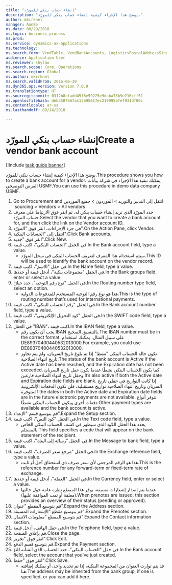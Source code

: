 ```yaml
--- 
title: "إنشاء حساب بنكي للمورّد"
description: "يوضح هذا الإجراء كيفية إنشاء حساب بنكي للمورّد."
author: mkirknel
manager: AnnBe
ms.date: 08/29/2018
ms.topic: business-process
ms.prod: 
ms.service: dynamics-ax-applications
ms.technology: 
ms.search.form: VendTable, VendBankAccounts, LogisticsPostalAddressSingle
audience: Application User
ms.reviewer: shylaw
ms.search.scope: Core, Operations
ms.search.region: Global
ms.author: mkirknel
ms.search.validFrom: 2016-06-30
ms.dyn365.ops.version: Version 7.0.0
ms.translationtype: HT
ms.sourcegitcommit: 0312b8cfadd45f8e59225e9daba78b9e216cff51
ms.openlocfilehash: deb3587667ac13b95617ec219995bfef931df00c
ms.contentlocale: ar-sa
ms.lasthandoff: 09/14/2018

---
```

# <a name="create-a-vendor-bank-account"></a><span data-ttu-id="70f33-103">إنشاء حساب بنكي للمورّد</span><span class="sxs-lookup"><span data-stu-id="70f33-103">Create a vendor bank account</span></span>

[!include [task guide banner](../../includes/task-guide-banner.md)]

<span data-ttu-id="70f33-104">يوضح هذا الإجراء كيفية إنشاء حساب بنكي للمورّد.</span><span class="sxs-lookup"><span data-stu-id="70f33-104">This procedure shows you how to create a bank account for a vendor.</span></span> <span data-ttu-id="70f33-105">يمكنك تنفيذ هذا الإجراء في شركة بيانات العرض التوضيحي USMF.</span><span class="sxs-lookup"><span data-stu-id="70f33-105">You can use this procedure in demo data company USMF.</span></span>

1. <span data-ttu-id="70f33-106">انتقل إلى ‏‫التدبير والتوريد > الموردون > جميع الموردين.</span><span class="sxs-lookup"><span data-stu-id="70f33-106">Go to Procurement and sourcing > Vendors > All vendors.</span></span>
2. <span data-ttu-id="70f33-107">حدد المورّد الذي تريد إنشاء حساب بنكي له، ثم انقر فوق الارتباط على معرف حساب المورّد.</span><span class="sxs-lookup"><span data-stu-id="70f33-107">Select the vendor that you want to create a bank account for, and then click the link on the Vendor account ID.</span></span>
3. <span data-ttu-id="70f33-108">في جزء الإجراءات، انقر فوق "المورّد".</span><span class="sxs-lookup"><span data-stu-id="70f33-108">On the Action Pane, click Vendor.</span></span>
4. <span data-ttu-id="70f33-109">انتقل إلى "الحسابات البنكية".</span><span class="sxs-lookup"><span data-stu-id="70f33-109">Click Bank accounts.</span></span>
5. <span data-ttu-id="70f33-110">انقر فوق "جديد".</span><span class="sxs-lookup"><span data-stu-id="70f33-110">Click New.</span></span>
6. <span data-ttu-id="70f33-111">في الحقل "الحساب البنكي"، اكتب قيمة.</span><span class="sxs-lookup"><span data-stu-id="70f33-111">In the Bank account field, type a value.</span></span>
    * <span data-ttu-id="70f33-112">سيتم استخدام هذا المعرف لتعريف الحساب البنكي في سجل المورّد.</span><span class="sxs-lookup"><span data-stu-id="70f33-112">This ID will be used to identify the bank account on the vendor record.</span></span>  
7. <span data-ttu-id="70f33-113">في حقل "الاسم"، اكتب قيمة.</span><span class="sxs-lookup"><span data-stu-id="70f33-113">In the Name field, type a value.</span></span>
8. <span data-ttu-id="70f33-114">في الحقل "مجموعات بنكية‬"، أدخل قيمة أو حددها.</span><span class="sxs-lookup"><span data-stu-id="70f33-114">In the Bank groups field, enter or select a value.</span></span>
9. <span data-ttu-id="70f33-115">في الحقل "نوع رقم التوجيه"، حدد خيارًا.</span><span class="sxs-lookup"><span data-stu-id="70f33-115">In the Routing number type field, select an option.</span></span>
    * <span data-ttu-id="70f33-116">هذا هو نوع رقم التوجيه المستخدم للمدفوعات الدولية.</span><span class="sxs-lookup"><span data-stu-id="70f33-116">This is the type of routing number that’s used for international payments.</span></span>  
10. <span data-ttu-id="70f33-117">في الحقل "رقم الحساب البنكي"، اكتب قيمة.</span><span class="sxs-lookup"><span data-stu-id="70f33-117">In the Bank account number field, type a value.</span></span>
11. <span data-ttu-id="70f33-118">في الحقل "كود التحويل الإلكتروني‬"، اكتب قيمة.</span><span class="sxs-lookup"><span data-stu-id="70f33-118">In the SWIFT code field, type a value.</span></span>
12. <span data-ttu-id="70f33-119">في الحقل "IBAN‬"، اكتب قيمة.</span><span class="sxs-lookup"><span data-stu-id="70f33-119">In the IBAN field, type a value.</span></span>
    * <span data-ttu-id="70f33-120">يجب أن يكون رقم IBAN بالتنسيق الصحيح.</span><span class="sxs-lookup"><span data-stu-id="70f33-120">The IBAN number must be in the correct format.</span></span> <span data-ttu-id="70f33-121">على سبيل المثال، يمكنك استخدام DE89370400440532013000.</span><span class="sxs-lookup"><span data-stu-id="70f33-121">For example, you could use DE89370400440532013000.</span></span>  
    * <span data-ttu-id="70f33-122">تكون حالة الحساب البنكي "نشط" إذا تم بلوغ تاريخ السريان، ولم يتم تجاوز تاريخ انتهاء الصلاحية.</span><span class="sxs-lookup"><span data-stu-id="70f33-122">The status of the bank account is Active if the Active date has been reached, and the Expiration date has not been exceeded.</span></span> <span data-ttu-id="70f33-123">كما يكون الحساب البنكي نشطًا عندما يكون حقل تاريخ السريان وحقل تاريخ انتهاء الصلاحية فارغين.</span><span class="sxs-lookup"><span data-stu-id="70f33-123">It’s also active if both the Active date and Expiration date fields are blank.</span></span> <span data-ttu-id="70f33-124">إذا كانت التواريخ في حقلي تاريخ السريان وتاريخ انتهاء الصلاحية تواريخ مستقبلية، فلن تكون الدفعات الإلكترونية متوفرة.</span><span class="sxs-lookup"><span data-stu-id="70f33-124">If the dates in both the Active date and Expiration date fields are in the future electronic payments are not available.</span></span> <span data-ttu-id="70f33-125">تتوفر أنواع دفعات أخرى ويكون الحساب البنكي نشطًا.</span><span class="sxs-lookup"><span data-stu-id="70f33-125">Other payment types are available and the bank account is active.</span></span>  
13. <span data-ttu-id="70f33-126">قم بتوسيع قسم "الإعداد".</span><span class="sxs-lookup"><span data-stu-id="70f33-126">Expand the Setup section.</span></span>
14. <span data-ttu-id="70f33-127">في الحقل "كود النص‬"، اكتب قيمة.</span><span class="sxs-lookup"><span data-stu-id="70f33-127">In the Text code field, type a value.</span></span>
    * <span data-ttu-id="70f33-128">يحدد هذا الحقل الكود الذي سيظهر في كشف الحساب البنكي الخاص بالمستلم.</span><span class="sxs-lookup"><span data-stu-id="70f33-128">This field specifies a code that will appear on the bank statement of the recipient.</span></span>  
15. <span data-ttu-id="70f33-129">في الحقل "رسالة إلى البنك"، اكتب قيمة.</span><span class="sxs-lookup"><span data-stu-id="70f33-129">In the Message to bank field, type a value.</span></span>
16. <span data-ttu-id="70f33-130">في الحقل "مرجع سعر الصرف"، اكتب قيمة.</span><span class="sxs-lookup"><span data-stu-id="70f33-130">In the Exchange reference field, type a value.</span></span>
    * <span data-ttu-id="70f33-131">هذا هو الرقم المرجعي لأي سعر صرف ذي استحقاق آجل أو ثابت.</span><span class="sxs-lookup"><span data-stu-id="70f33-131">This is the reference number for any forward-term or fixed-term rate of exchange.</span></span>  
17. <span data-ttu-id="70f33-132">في الحقل "العملة"، أدخل قيمة أو حددها.</span><span class="sxs-lookup"><span data-stu-id="70f33-132">In the Currency field, enter or select a value.</span></span>
    * <span data-ttu-id="70f33-133">عندما يتم إصدار إشعارات مسبقة، يوفر هذا المقطع نظرة عامة حول حالتها (معلقة أو تمت الموافقة عليها).</span><span class="sxs-lookup"><span data-stu-id="70f33-133">When prenotes are issued, this section provides an overview of their status (pending or approved).</span></span>  
18. <span data-ttu-id="70f33-134">قم بتوسيع المقطع "عنوان".</span><span class="sxs-lookup"><span data-stu-id="70f33-134">Expand the Address section.</span></span>
19. <span data-ttu-id="70f33-135">قم بتوسيع مقطع "الإشعارات المسبقة‬".</span><span class="sxs-lookup"><span data-stu-id="70f33-135">Expand the Prenotes section.</span></span>
20. <span data-ttu-id="70f33-136">‏‫قم بتوسيع المقطع "معلومات الاتصال‬‬".</span><span class="sxs-lookup"><span data-stu-id="70f33-136">Expand the Contact information section.</span></span>
21. <span data-ttu-id="70f33-137">في حقل الهاتف، أدخل قيمة.</span><span class="sxs-lookup"><span data-stu-id="70f33-137">In the Telephone field, type a value.</span></span>
22. <span data-ttu-id="70f33-138">قم بإغلاق الصفحة.</span><span class="sxs-lookup"><span data-stu-id="70f33-138">Close the page.</span></span>
23. <span data-ttu-id="70f33-139">انقر فوق "تحرير".</span><span class="sxs-lookup"><span data-stu-id="70f33-139">Click Edit.</span></span>
24. <span data-ttu-id="70f33-140">قم بتوسيع قسم الدفع.</span><span class="sxs-lookup"><span data-stu-id="70f33-140">Expand the Payment section.</span></span>
25. <span data-ttu-id="70f33-141">في حقل "الحساب البنكي"، حدد الحساب الذي أنشأته للتوّ.</span><span class="sxs-lookup"><span data-stu-id="70f33-141">In the Bank  account field, select the account that you’ve just created.</span></span>
26. <span data-ttu-id="70f33-142">انقر فوق "حفظ".</span><span class="sxs-lookup"><span data-stu-id="70f33-142">Click Save.</span></span>
    * <span data-ttu-id="70f33-143">قد يتم توارث العنوان من المجموعة البنكية، إذا تم تحديد واحد، أو يمكنك إضافته هنا.</span><span class="sxs-lookup"><span data-stu-id="70f33-143">The address may be inherited from the bank group, if one is specified, or you can add it here.</span></span>  



